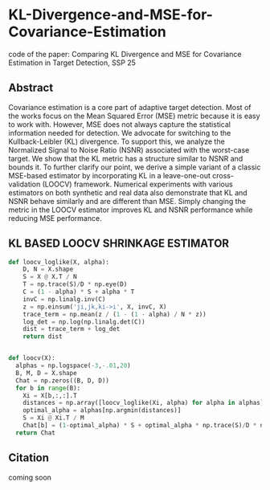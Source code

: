 # KL-Divergence-and-MSE-for-Covariance-Estimation
code of the paper: Comparing KL Divergence and MSE for Covariance Estimation in Target Detection, SSP 25

## Abstract
Covariance estimation is a core part of adaptive
target detection. Most of the works focus on the Mean Squared
Error (MSE) metric because it is easy to work with. However,
MSE does not always capture the statistical information needed
for detection. We advocate for switching to the Kullback-Leibler
(KL) divergence. To support this, we analyze the Normalized
Signal to Noise Ratio (NSNR) associated with the worst-case
target. We show that the KL metric has a structure similar to
NSNR and bounds it. To further clarify our point, we derive a
simple variant of a classic MSE-based estimator by incorporating
KL in a leave-one-out cross-validation (LOOCV) framework.
Numerical experiments with various estimators on both synthetic
and real data also demonstrate that KL and NSNR behave
similarly and are different than MSE. Simply changing the metric
in the LOOCV estimator improves KL and NSNR performance
while reducing MSE performance.

## KL BASED LOOCV SHRINKAGE ESTIMATOR
```python
def loocv_loglike(X, alpha):
    D, N = X.shape
    S = X @ X.T / N
    T = np.trace(S)/D * np.eye(D)
    C = (1 - alpha) * S + alpha * T
    invC = np.linalg.inv(C)
    z = np.einsum('ji,jk,ki->i', X, invC, X)
    trace_term = np.mean(z / (1 - (1 - alpha) / N * z))
    log_det = np.log(np.linalg.det(C))
    dist = trace_term + log_det
    return dist


def loocv(X):
  alphas = np.logspace(-3,-.01,20)
  B, M, D = X.shape
  Chat = np.zeros((B, D, D))
  for b in range(B):
    Xi = X[b,:,:].T
    distances = np.array([loocv_loglike(Xi, alpha) for alpha in alphas])
    optimal_alpha = alphas[np.argmin(distances)]
    S = Xi @ Xi.T / M
    Chat[b] = (1-optimal_alpha) * S + optimal_alpha * np.trace(S)/D * np.eye(D)
  return Chat

```

## Citation

coming soon

